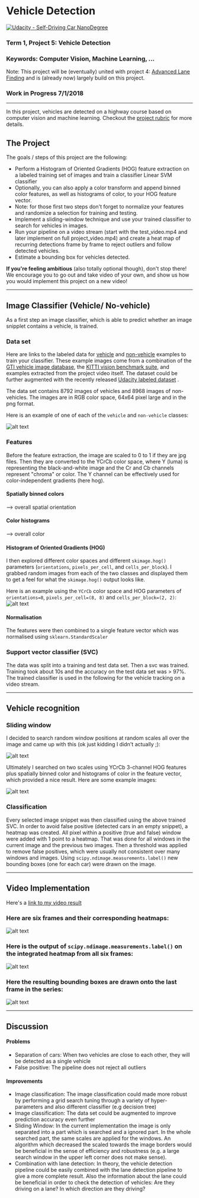 # Vehicle Detection
[![Udacity - Self-Driving Car NanoDegree](https://s3.amazonaws.com/udacity-sdc/github/shield-carnd.svg)](http://www.udacity.com/drive)

### Term 1, Project 5: Vehicle Detection
### Keywords: Computer Vision, Machine Learning, ...
Note: This project will be (eventually) united with project 4: [Advanced Lane Finding](https://github.com/heliotropium72/lane_detection.git) and is (already now) largely build on this project.

### Work in Progress 7/1/2018

[//]: # (Image References)
[image1]: ./examples/car_not_car.png
[image2]: ./examples/HOG_example.jpg
[image3]: ./examples/sliding_windows.jpg
[image4]: ./examples/sliding_window.jpg
[image5]: ./examples/bboxes_and_heat.png
[image6]: ./examples/labels_map.png
[image7]: ./examples/output_bboxes.png
[video1]: ./project_video.mp4

---

In this project, vehicles are detected on a highway course based on computer vision and machine learning.
Checkout the [project rubric](https://review.udacity.com/#!/rubrics/513/view) for more details.

The Project
---

The goals / steps of this project are the following:

* Perform a Histogram of Oriented Gradients (HOG) feature extraction on a labeled training set of images and train a classifier Linear SVM classifier
* Optionally, you can also apply a color transform and append binned color features, as well as histograms of color, to your HOG feature vector. 
* Note: for those first two steps don't forget to normalize your features and randomize a selection for training and testing.
* Implement a sliding-window technique and use your trained classifier to search for vehicles in images.
* Run your pipeline on a video stream (start with the test_video.mp4 and later implement on full project_video.mp4) and create a heat map of recurring detections frame by frame to reject outliers and follow detected vehicles.
* Estimate a bounding box for vehicles detected.

  

**If you're feeling ambitious** (also totally optional though), don't stop there!  We encourage you to go out and take video of your own, and show us how you would implement this project on a new video!

---
## Image Classifier (Vehicle/ No-vehicle)
As a first step an image classifier, which is able to predict whether an image snipplet contains a vehicle, is trained.

### Data set
Here are links to the labeled data for [vehicle](https://s3.amazonaws.com/udacity-sdc/Vehicle_Tracking/vehicles.zip) and
[non-vehicle](https://s3.amazonaws.com/udacity-sdc/Vehicle_Tracking/non-vehicles.zip) examples to train your classifier. 
These example images come from a combination of the [GTI vehicle image database](http://www.gti.ssr.upm.es/data/Vehicle_database.html), the [KITTI vision benchmark suite](http://www.cvlibs.net/datasets/kitti/),
and examples extracted from the project video itself. The dataset could be further augmented with the recently released [Udacity labeled dataset](https://github.com/udacity/self-driving-car/tree/master/annotations) .

The data set contains 8792 images of vehicles and 8968 images of non-vehicles. The images are in RGB color space, 64x64 pixel large and in the png format.

Here is an example of one of each of the `vehicle` and `non-vehicle` classes:

![alt text][image1]

### Features
Before the feature extraction, the image are scaled to 0 to 1 if they are jpg files.
Then they are converted to the YCrCb color space, where Y (luma) is representing the black-and-white image and the Cr and Cb channels represent "chroma" or color.
The Y channel can be effectively used for color-independent gradients (here hog).

#### Spatially binned colors
--> overall spatial orientation
#### Color histograms
--> overall color

#### Histogram of Oriented Gradients (HOG)
I then explored different color spaces and different `skimage.hog()` parameters (`orientations`, `pixels_per_cell`, and `cells_per_block`).
I grabbed random images from each of the two classes and displayed them to get a feel for what the `skimage.hog()` output looks like.

Here is an example using the `YCrCb` color space and HOG parameters of `orientations=8`, `pixels_per_cell=(8, 8)` and `cells_per_block=(2, 2)`:
![alt text][image2]

#### Normalisation
The features were then combined to a single feature vector which was normalised using `sklearn.StandardScaler`

### Support vector classifier (SVC)
The data was split into a training and test data set. Then a svc was trained.
Training took about 10s and the accuracy on the test data set was > 97%.
The trained classifier is used in the following for the vehicle tracking on a video stream.

---
## Vehicle recognition

### Sliding window 
I decided to search random window positions at random scales all over the image and came up with this (ok just kidding I didn't actually ;):

![alt text][image3]

Ultimately I searched on two scales using YCrCb 3-channel HOG features plus spatially binned color and histograms of color in the feature vector, which provided a nice result.  Here are some example images:

![alt text][image4]

### Classification
Every selected image snippet was then classified using the above trained SVC. In order to avoid false positive (detected cars in an empty snippet), a heatmap was created.
All pixel within a positive (true and false) window were added with 1 point to a heatmap.
That was done for all windows in the current image and the previous two images. Then a threshold was applied to remove false positives, which were usually not consistent over many windows and images.
Using `scipy.ndimage.measurements.label()` new bounding boxes (one for each car) were drawn on the image.

---

## Video Implementation

Here's a [link to my video result](./Videos/video1.mp4)

### Here are six frames and their corresponding heatmaps:

![alt text][image5]

### Here is the output of `scipy.ndimage.measurements.label()` on the integrated heatmap from all six frames:
![alt text][image6]

### Here the resulting bounding boxes are drawn onto the last frame in the series:
![alt text][image7]

---

## Discussion

#### Problems
- Separation of cars: When two vehicles are close to each other, they will be detected as a single vehicle
- False positive: The pipeline does not reject all outliers

#### Improvements
- Image classification: The image classification could made more robust by performing a grid search tuning through a variety of hyper-parameters and also different classifier (e.g decision tree)
- Image classification: The data set could be augmented to improve prediction accuracy even further
- Sliding Window: In the current implementation the image is only separated into a part which is searched and a ignored part. In the whole searched part, the same scales are applied for the windows. An algorithm which decreased the scaled
towards the image borders would be beneficial in the sense of efficiency and robustness (e.g. a large search window in the upper left corner does not make sense).
- Combination with lane detection: In theory, the vehicle detection pipeline could be easily combined with the lane detection pipeline to give a more complete result. Also the information about the lane could be beneficial in order to check
the detection of vehicles: Are they driving on a lane? In which direction are they driving?